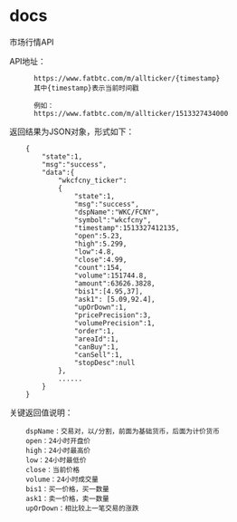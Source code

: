 # docs
市场行情API


API地址：

          https://www.fatbtc.com/m/allticker/{timestamp}
          其中{timestamp}表示当前时间戳

          例如：
          https://www.fatbtc.com/m/allticker/1513327434000

返回结果为JSON对象，形式如下：

		{
			"state":1,
			"msg":"success",
			"data":{
				"wkcfcny_ticker":
				{
					"state":1,
					"msg":"success",
					"dspName":"WKC/FCNY",
					"symbol":"wkcfcny",
					"timestamp":1513327412135,
					"open":5.23,
					"high":5.299,
					"low":4.8,
					"close":4.99,
					"count":154,
					"volume":151744.8,
					"amount":63626.3828,
					"bis1":[4.95,37],
					"ask1": [5.09,92.4],
					"upOrDown":1,
					"pricePrecision":3,
					"volumePrecision":1,
					"order":1,
					"areaId":1,
					"canBuy":1,
					"canSell":1,
					"stopDesc":null
				},
				......
			}
		}



关键返回值说明：

		dspName：交易对，以/分割，前面为基础货币，后面为计价货币
		open：24小时开盘价
		high：24小时最高价
		low：24小时最低价
		close：当前价格
		volume：24小时成交量
		bis1：买一价格，买一数量
		ask1：卖一价格，卖一数量
		upOrDown：相比较上一笔交易的涨跌

